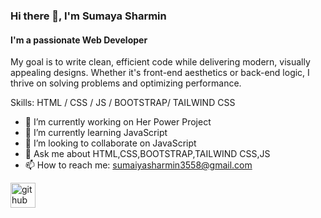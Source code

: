 ### Hi there 👋, I'm Sumaya Sharmin
#### I'm a passionate Web Developer
My goal is to write clean, efficient code while delivering modern, visually appealing designs. Whether it's front-end aesthetics or back-end logic, I thrive on solving problems and optimizing performance.

Skills: HTML / CSS / JS / BOOTSTRAP/ TAILWIND CSS

- 🔭 I’m currently working on Her Power Project 
- 🌱 I’m currently learning JavaScript 
- 👯 I’m looking to collaborate on JavaScript 
- 💬 Ask me about HTML,CSS,BOOTSTRAP,TAILWIND CSS,JS 
- 📫 How to reach me: sumaiyasharmin3558@gmail.com 


[<img src='https://cdn.jsdelivr.net/npm/simple-icons@3.0.1/icons/github.svg' alt='github' height='40'>](https://github.com/sumaiya-dd)  

